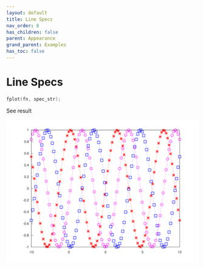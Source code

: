 ```yaml
---
layout: default
title: Line Specs
nav_order: 8
has_children: false
parent: Appearance
grand_parent: Examples
has_toc: false
---
```

# Line Specs

```cpp
fplot(fn, spec_str);
```


See result

[![example_line_spec_1](line_spec/line_spec_1.svg)](../../../examples/appearance/line_spec/line_spec_1.cpp)






